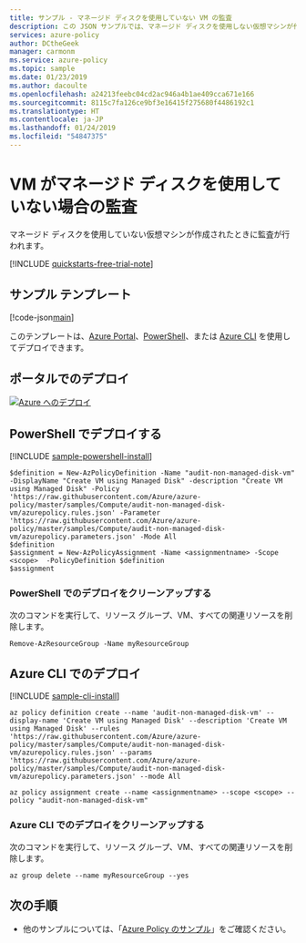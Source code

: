 ```yaml
---
title: サンプル - マネージド ディスクを使用していない VM の監査
description: この JSON サンプルでは、マネージド ディスクを使用しない仮想マシンが作成されたときに監査が行われます。
services: azure-policy
author: DCtheGeek
manager: carmonm
ms.service: azure-policy
ms.topic: sample
ms.date: 01/23/2019
ms.author: dacoulte
ms.openlocfilehash: a24213feebc04cd2ac946a4b1ae409cca671e166
ms.sourcegitcommit: 8115c7fa126ce9bf3e16415f275680f4486192c1
ms.translationtype: HT
ms.contentlocale: ja-JP
ms.lasthandoff: 01/24/2019
ms.locfileid: "54847375"
---
```

# <a name="audit-when-vm-does-not-use-managed-disk"></a>VM がマネージド ディスクを使用していない場合の監査

マネージド ディスクを使用していない仮想マシンが作成されたときに監査が行われます。

[!INCLUDE [quickstarts-free-trial-note](../../../../includes/quickstarts-free-trial-note.md)]

## <a name="sample-template"></a>サンプル テンプレート

[!code-json[main](../../../../policy-templates/samples/compute/audit-non-managed-disk-vm/azurepolicy.json "Create VM using Managed Disk")]

このテンプレートは、[Azure Portal](#deploy-with-the-portal)、[PowerShell](#deploy-with-powershell)、または [Azure CLI](#deploy-with-azure-cli) を使用してデプロイできます。

## <a name="deploy-with-the-portal"></a>ポータルでのデプロイ

[![Azure へのデプロイ](http://azuredeploy.net/deploybutton.png)](https://portal.azure.com/?feature.customportal=false&microsoft_azure_policy=true&microsoft_azure_policy_policyinsights=true&feature.microsoft_azure_security_policy=true&microsoft_azure_marketplace_policy=true#blade/Microsoft_Azure_Policy/CreatePolicyDefinitionBlade/uri/https%3A%2F%2Fraw.githubusercontent.com%2FAzure%2Fazure-policy%2Fmaster%2Fsamples%2FCompute%2Faudit-non-managed-disk-vm%2Fazurepolicy.json)

## <a name="deploy-with-powershell"></a>PowerShell でデプロイする

[!INCLUDE [sample-powershell-install](../../../../includes/sample-powershell-install-no-ssh.md)]

```azurepowershell-interactive
$definition = New-AzPolicyDefinition -Name "audit-non-managed-disk-vm" -DisplayName "Create VM using Managed Disk" -description "Create VM using Managed Disk" -Policy 'https://raw.githubusercontent.com/Azure/azure-policy/master/samples/Compute/audit-non-managed-disk-vm/azurepolicy.rules.json' -Parameter 'https://raw.githubusercontent.com/Azure/azure-policy/master/samples/Compute/audit-non-managed-disk-vm/azurepolicy.parameters.json' -Mode All
$definition
$assignment = New-AzPolicyAssignment -Name <assignmentname> -Scope <scope>  -PolicyDefinition $definition
$assignment
```

### <a name="clean-up-powershell-deployment"></a>PowerShell でのデプロイをクリーンアップする

次のコマンドを実行して、リソース グループ、VM、すべての関連リソースを削除します。

```azurepowershell-interactive
Remove-AzResourceGroup -Name myResourceGroup
```

## <a name="deploy-with-azure-cli"></a>Azure CLI でのデプロイ

[!INCLUDE [sample-cli-install](../../../../includes/sample-cli-install.md)]

```azurecli-interactive
az policy definition create --name 'audit-non-managed-disk-vm' --display-name 'Create VM using Managed Disk' --description 'Create VM using Managed Disk' --rules 'https://raw.githubusercontent.com/Azure/azure-policy/master/samples/Compute/audit-non-managed-disk-vm/azurepolicy.rules.json' --params 'https://raw.githubusercontent.com/Azure/azure-policy/master/samples/Compute/audit-non-managed-disk-vm/azurepolicy.parameters.json' --mode All

az policy assignment create --name <assignmentname> --scope <scope> --policy "audit-non-managed-disk-vm"
```

### <a name="clean-up-azure-cli-deployment"></a>Azure CLI でのデプロイをクリーンアップする

次のコマンドを実行して、リソース グループ、VM、すべての関連リソースを削除します。

```azurecli-interactive
az group delete --name myResourceGroup --yes
```

## <a name="next-steps"></a>次の手順

- 他のサンプルについては、「[Azure Policy のサンプル](index.md)」をご確認ください。